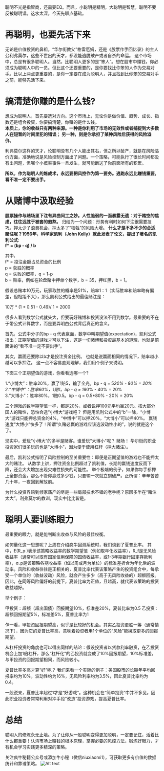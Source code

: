聪明不光是指智商，还需要EQ。而且，小聪明是精明，大聪明是智慧，聪明不要反被聪明误。这水太深，今天先聊点基础。


# 再聪明，也要先活下来

无论是价值投资的鼻祖，“华尔街教父”格雷厄姆，还是《股票作手回忆录》的主人公利弗莫尔，这些不世出的天才，都没能逃脱破产或者自杀的命运。
这个市场中，总是有很多聪明人。当然，比聪明人更多的是“笨人”。想在股市中赚钱，你必须成为聪明人中的一员。但比这个还要重要的，是你要找比你笨的人作为交易对手。比以上两点更重要的，是你一定要在成为聪明人，并且找到比你笨的交易对手之前，能够先活下来。



# 搞清楚你赚的是什么钱?

想成为聪明人，首先要选对方向。这个市场上，无论你是做价值、趋势、成长、指数还是组合投资，你要搞清楚，你赚的是什么钱。  
<b>本质上，你的收益只有两种来源。一种是你利用了市场的无效性或者捕捉到大多数人在短暂的时间里犯的错误；
另一种，则是你承担了某种风险后获得的风险溢价。</b>

利弗莫尔这样的天才，论聪明没有几个人能出其右，但之所以破产，就是在风险溢价方面，准确地说是风险控制方面出了问题。一个策略，可能执行了很长时间都没有出问题，但哪个小概率事件一旦发生，就可能断送了你前面所有的积累。

<b>所以，作为聪明人的炼成术，永远要把风控作为第一要务。逃跑永远比赚钱重要，看不准一定不要出手。</b>

# 从赌博中汲取经验

<b>股票操作与赌场里下注有异曲同工之妙。人性脆弱的一面暴露无遗：对于踏空的焦虑，往往远胜于被套的煎熬。</b>
归结为一个问题：形势有利时如何下注很需要技巧。押太少了浪费机会，押太多了“牺牲”的风险大增。 
<b>什么才是不多不少的合适赌注呢？1956年，科学家凯利（John Kelly）就此发表了论文，提出了著名的凯利公式:     
f* = (bp - q) / b
</b>

其中，  
f* = 投注金额占总资金的比例  
p = 获胜的概率  
q = 失败的概率，q = 1-p  
b = 赔率，例如在轮盘赌中押单个数字，b = 35，押红黑，b = 1。  

假设总赌本10万元，玩家取胜的概率是51%，赔率1：1（实际胜率和赔率略有偏差，但相距不大），那么凯利公式给出的最佳赌注是：  

10万 * (1 * 0.51 - 0.49)/ 1 = 2000

很多人看到数学公式就头大，但要玩好赌博和投资没法不用到数学。最重要的不在于带公式计算数字，而是要弄明白公式背后真正的含义。

首先，公式中分子的bp - q 代表赢面，数学中叫期望值(expectation)，凯利公式指出：正期望值的游戏才可以下注，这是一切赌博和投资最基本的道理，也就是前面讲的“看不准一定不要出手”。

其次，赢面还要除以b才是投注资金比例。 也就是说赢面相同的情况下，赔率越小越可以多押注。 这一点不容易直观理解，我们用个例子来说明。

下面三个正期望值的游戏，你看看选哪一个?

1.“小博大”：胜率20%，赢了1赔5，输了全光。bp - q = 5*20% - 80% = 20%  
2.“中博中”：胜率60%，1赔1。bp - q = 1*60% - 40% = 20%  
3.“大博小”：胜率80%，1赔0.5。bp - q = 0.5*80% - 20% = 20%  

三个游戏的数学期望值一样，都是20%，或者说押100元平均赢20元。按大部分国人的赌性，恐怕会选“小博大”游戏吧？ 
但是用凯利公式中的“b”一除，“小博大”游戏只能押总资金的4%，“中博中”可以押20%，“大博小”可以押40%。 
赢钱速度“大博小”快多了！所谓“久赌必赢的游戏应该选波动性小的”，说的就是这个了。

现实中，爱玩“小博大”的多半是赌客。谁爱玩“大博小”呢？ 赌场！ 华尔街的职业投资家们很多玩的也是“大博小”，因为便于使用杠杆（押大赌注）。 

最后，凯利公式指明了风险控制的至关重要性：即便是正期望值的游戏也不能押太大的赌注。 从数学上讲，押注资金比例超过了凯利值，长期的赢钱速度反而下降，还会大大增加出现灾难性损失的可能性。 举个极端的例子，如果你每手都押上全部资金，那么不管你赢过多少钱，只要输一次就立刻破产。正所谓：辛辛苦苦几十年，一夜回到解放前。

为什么投资界赔到倾家荡产的尽是一些局部技术不错的老手呢？原因多半在“赌注太大”。利弗莫尔的教训，现实中比比皆是。

# 聪明人要训练眼力
最重要的眼力，就是能判断出收益与风险的最佳权衡。

如何量化这一思想呢？上周在介绍疯牛回测系统时，我们谈到了夏普比率。
其中，E(R_p )表示该策略收益率的数学期望值（例如取年化收益率），R_f是无风险收益率（通常可以取有国家信用保障的国债收益率，或1-3年期银行固定存款利率），σ_p是该策略各期收益率（如以周或月为单位）的标准差折合为年化后的波动率。风险和收益往往是正相关的，夏普比率代表该策略产生的投资组合中，每承受一个单位的（收益波动）风险，就会产生多少（高于无风险收益的）超额回报。因此，在同等风险偏好的前提下，夏普比率为正值，且越高，就代表该策略的投资收益越好。

举个例子：

甲投资：超额（超出国债）回报期望10%，标准差20%，夏普比率为0.5
乙投资：超额回报期望5%，标准差5%，夏普比率为1

乍一看，甲投资回报期望高，似乎是比较好的机会。其实乙投资更胜一筹（通常情况下），因为它的夏普比率高，意味着投资者用1个单位的“风险”能换取更多的回报期望。

从杠杆投资的角度也可以得出同样的结论：假设投资者以贷款利率融资，在乙投资机会上加1倍杠杆，那么“杠杆化”的乙投资就变成了10%回报期望，10%标准差，与甲投资的回报期望相同，而风险较小。

夏普比率多高才算“好”呢？ 我们来看一个实际的例子：美国股市的长期年平均回报率约为10%，波动性约为16%，无风险利率约为3.5%，因此夏普比率约为0.4。 

一般说来，夏普比率超过1才是“好游戏”。这种机会在“简单投资”中并不多见，因此职业投资者常常利用对冲手段“改造”投资游戏，提高夏普比率。

# 总结
聪明人的修炼永无止境。为了让你从一般聪明变得更加聪明，一定要记住，活着比什么都重要！认清市场上赚钱的根本原理，掌握必要的风控方法，锻炼好眼力，才有机会学习实践更多精深的策略。

关注疯牛秘籍公众号或添加牛小秘（微信niuxiaomi1），可获取更多有价值的数据统计和靠谱策略。
![Alt text](https://github.com/plouto-academe/quants/master/images/niuxiaomi1.png)